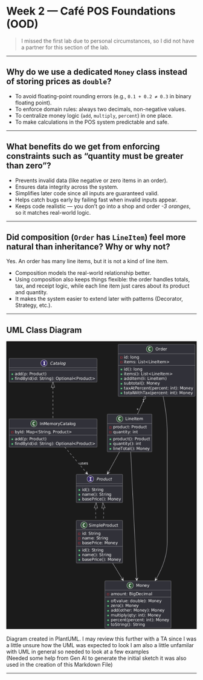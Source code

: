 # Week 2 — Café POS Foundations (OOD)

> I missed the first lab due to personal circumstances, so I did not have a partner for this section of the lab.

---

## Why do we use a dedicated `Money` class instead of storing prices as `double`?

- To avoid floating-point rounding errors (e.g., `0.1 + 0.2 ≠ 0.3` in binary floating point).
- To enforce domain rules: always two decimals, non-negative values.
- To centralize money logic (`add`, `multiply`, `percent`) in one place.
- To make calculations in the POS system predictable and safe.

---

## What benefits do we get from enforcing constraints such as “quantity must be greater than zero”?

- Prevents invalid data (like negative or zero items in an order).
- Ensures data integrity across the system.
- Simplifies later code since all inputs are guaranteed valid.
- Helps catch bugs early by failing fast when invalid inputs appear.
- Keeps code realistic — you don’t go into a shop and order *-3 oranges*, so it matches real-world logic.

---

## Did composition (`Order` has `LineItem`) feel more natural than inheritance? Why or why not?

Yes. An order has many line items, but it is not a kind of line item.
- Composition models the real-world relationship better.
- Using composition also keeps things flexible: the order handles totals, tax, and receipt logic, while each line item just cares about its product and quantity.
- It makes the system easier to extend later with patterns (Decorator, Strategy, etc.).

---

## UML Class Diagram

![img.png](img.png)

Diagram created in PlantUML. I may review this further with a TA since I was a little unsure how the UML was expected to look
I am also a little unfamilar with UML in general so needed to look at a few examples   
(Needed some help from Gen AI to generate the initial sketch it was also used in the creation of this Markdown File)

---
